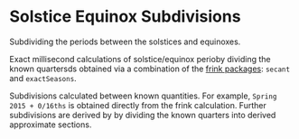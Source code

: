 # Solstice Equinox Subdivisions
Subdividing the periods between the solstices and equinoxes.

Exact millisecond calculations of solstice/equinox perioby dividing the known quartersds
obtained via a combination of the [frink packages](https://frinklang.org/): `secant` and `exactSeasons`.

Subdivisions calculated between known quantities. For example, `Spring 2015 + 0/16ths` is obtained directly from the frink calculation. Further subdivisions are derived by by dividing the known quarters into derived approximate sections.
